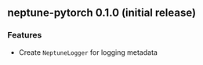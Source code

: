 ## neptune-pytorch 0.1.0 (initial release)

### Features
- Create `NeptuneLogger` for logging metadata

